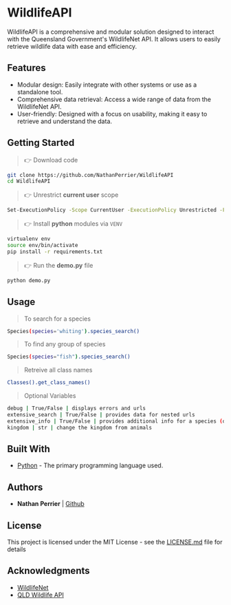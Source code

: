 # WildlifeAPI

WildlifeAPI is a comprehensive and modular solution designed to interact with the Queensland Government's WildlifeNet API. It allows users to easily retrieve wildlife data with ease and efficiency.

## Features

- Modular design: Easily integrate with other systems or use as a standalone tool.
- Comprehensive data retrieval: Access a wide range of data from the WildlifeNet API.
- User-friendly: Designed with a focus on usability, making it easy to retrieve and understand the data.

## Getting Started

> 👉 Download code

```bash
git clone https://github.com/NathanPerrier/WildlifeAPI
cd WildlifeAPI
```

> 👉 Unrestrict **current user** scope   

```bash
Set-ExecutionPolicy -Scope CurrentUser -ExecutionPolicy Unrestricted -Force;
```

> 👉 Install **python** modules via `VENV`  

```bash
virtualenv env
source env/bin/activate
pip install -r requirements.txt
```

> 👉 Run the **demo.py** file  

```bash
python demo.py
```

## Usage

> To search for a species

```bash
Species(species='whiting').species_search()
```

> To find any group of species

```bash
Species(species="fish").species_search()
```

> Retreive all class names

```bash
Classes().get_class_names()
```

> Optional Variables

```bash
debug | True/False | displays errors and urls
extensive_search | True/False | provides data for nested urls
extensive_info | True/False | provides additional info for a species (only works with species)
kingdom | str | change the kingdom from animals
```

## Built With

* [Python](https://www.python.org/) - The primary programming language used.

## Authors

* **Nathan Perrier** | [Github](https://github.com/NathanPerrier)

## License

This project is licensed under the MIT License - see the [LICENSE.md](LICENSE.md) file for details

## Acknowledgments

- [WildlifeNet](https://www.qld.gov.au/environment/plants-animals/species-information/wildnet)
- [QLD Wildlife API](https://www.data.qld.gov.au/dataset/qld-wildlife-data-api)
